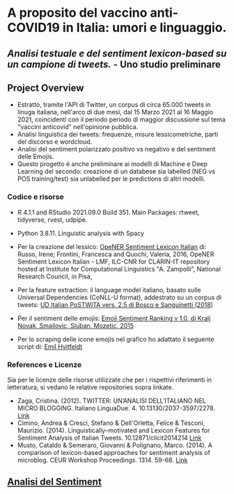 # A proposito del vaccino anti-COVID19 in Italia: umori e linguaggio.
## *Analisi testuale e del sentiment lexicon-based su un campione di tweets.* - Uno studio preliminare

## **Project Overview**

- Estratto, tramite l'API di Twitter, un corpus di circa 65.000 tweets in linuga italiana, nell'arco di due mesi, dal 15 Marzo 2021 al 16 Maggio 2021, coincidenti con il periodo periodo di maggior discussione sul tema "vaccini anticovid" nell'opinione pubblica.
- Analisi linguistica dei tweets: frequenze, misure lessicometriche, parti del discorso e wordcloud.
- Analisi del sentiment polarizzato positivo vs negativo e del sentiment delle Emojis.
- Questo progetto è anche preliminare ai modelli di Machine e Deep Learning del secondo: creazione di un databese sia labelled (NEG vs POS training/test) sia unlabelled per le predictions di altri modelli.

### **Codice e risorse**

- R 4.1.1 and RStudio 2021.09.0 Build 351. Main Packages: rtweet, tidyverse, rvest, udpipe.
- Python 3.8.11. Linguistic analysis with Spacy

- Per la creazione del lessico: [OpeNER Sentiment Lexicon Italian](http://hdl.handle.net/20.500.11752/ILC-73) di: Russo, Irene; Frontini, Francesca and Quochi, Valeria, 2016, OpeNER Sentiment Lexicon Italian - LMF, ILC-CNR for CLARIN-IT repository hosted at Institute for Computational Linguistics "A. Zampolli", National Research Council, in Pisa, 
- Per la feature extraction: il language model italiano, basato sulle Universal Dependencies (CoNLL-U format), addestrato su un corpus di tweets:
  [UD Italian PoSTWITA vers. 2.5 di Bosco e Sanguinetti (2018)](https://universaldependencies.org/treebanks/it_postwita/index.html)
- Per il sentiment delle emojis: [Emoji Sentiment Ranking v 1.0, di Kralj Novak, Smailovic, Sluban, Mozetic, 2015](http://kt.ijs.si/data/Emoji_sentiment_ranking/index.html)
- Per lo scraping delle icone emojis nel grafico ho adattato il seguente script di: [Emil Hvitfeldt](https://www.hvitfeldt.me/blog/real-emojis-in-ggplot2/)

### **References e Licenze**

Sia per le licenze delle risorse utilizzate che per i rispettivi riferimenti in letteratura, si vedano le relative repositories sopra linkate.

- Zaga, Cristina. (2012). TWITTER: UN’ANALISI DELL’ITALIANO NEL MICRO BLOGGING. Italiano LinguaDue. 4. 10.13130/2037-3597/2278. [Link](https://www.researchgate.net/publication/307707857_TWITTER_UN%27ANALISI_DELL%27ITALIANO_NEL_MICRO_BLOGGING)
- Cimino, Andrea & Cresci, Stefano & Dell'Orletta, Felice & Tesconi, Maurizio. (2014). Linguistically–motivated and Lexicon Features for Sentiment Analysis of Italian Tweets. 10.12871/clicit2014214 [Link](https://www.researchgate.net/publication/272480560_Linguistically-motivated_and_Lexicon_Features_for_Sentiment_Analysis_of_Italian_Tweets)
- Musto, Cataldo & Semeraro, Giovanni & Polignano, Marco. (2014). A comparison of lexicon-based approaches for sentiment analysis of microblog. CEUR Workshop Proceedings. 1314. 59-68. [Link](https://www.researchgate.net/publication/287871786_A_comparison_of_lexicon-based_approaches_for_sentiment_analysis_of_microblog)

## [Analisi del Sentiment](https://github.com/Gabmi73/Covid_Language/blob/master/Sent_Analysis.md)


